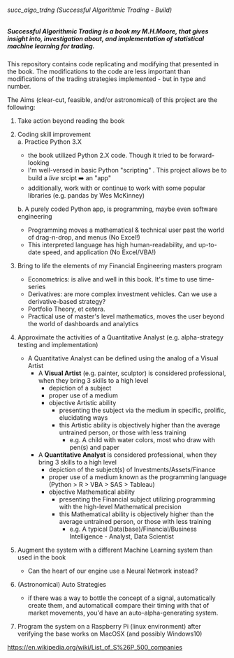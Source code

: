 ###### succ_algo_trdng (Successful Algorithmic Trading - Build)
##### _Successful Algorithmic Trading_ is a book my M.H.Moore, that gives insight into, investigation about, and implementation of statistical machine learning for trading.

This repository contains code replicating and modifying that presented in the book. The modifications to the code are less important than modifications of the trading strategies implemented - but in type and number.

The Aims (clear-cut, feasible, and/or astronomical) of this project are the following:
1. Take action beyond reading the book
2. Coding skill improvement  
   a. Practice Python 3.X
      - the book utilized Python 2.X code. Though it tried to be forward-looking
      - I'm well-versed in basic Python "scripting" . This project allows be to build a _live_ srcipt :arrow_right: an "app"
      - additionally, work with or continue to work with some popular libraries (e.g. pandas by Wes McKinney)
      
   b. A purely coded Python app, is programming, maybe even software engineering
      - Programming moves a mathematical & technical user past the world of drag-n-drop, and menus (No Excel!)
      - This interpreted language has high human-readability, and up-to-date speed, and application (No Excel/VBA!)
3. Bring to life the elements of my Financial Engineering masters program
   - Econometrics: is alive and well in this book. It's time to use time-series
   - Derivatives: are more complex investment vehicles. Can we use a derivative-based strategy?
   - Portfolio Theory, et cetera.
   - Practical use of master's level mathematics, moves the user beyond the world of dashboards and analytics
4. Approximate the activities of a Quantitative Analyst (e.g. alpha-strategy testing and implementation)  
   - A Quantitative Analyst can be defined using the analog of a Visual Artist
     - A __Visual Artist__ (e.g. painter, sculptor) is considered professional, when they bring 3 skills to a high level
       - depiction of a subject
       - proper use of a medium
       - objective Artistic ability
         - presenting the subject via the medium in specific, prolific, elucidating ways
         - this Artistic ability is objectively higher than the average untrained person, or those with less training
           - e.g. A child with water colors, most who draw with pen(s) and paper
     - A __Quantitative Analyst__ is considered professional, when they bring 3 skills to a high level
       - depiction of the subject(s) of Investments/Assets/Finance
       - proper use of a medium known as the programming language (Python > R > VBA > SAS > Tableau)
       - objective Mathematical ability
         - presenting the Financial subject utilizing programming with the high-level Mathematical precision
         - this Mathematical ability is objectively higher than the average untrained person, or those with less training
           - e.g. A typical Data(base)/Financial/Business Intelligence - Analyst, Data Scientist
5. Augment the system with a different Machine Learning system than used in the book
   - Can the heart of our engine use a Neural Network instead?
6. (Astronomical) Auto Strategies
   - if there was a way to bottle the concept of a signal, automatically create them, and automaticall compare their timing with that of market movements, you'd have an auto-alpha-generating system.
7. Program the system on a Raspberry Pi (linux environment) after verifying the base works on MacOSX (and possibly Windows10) 

https://en.wikipedia.org/wiki/List_of_S%26P_500_companies

